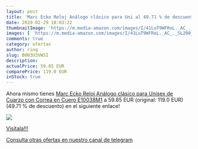 ```yaml
---
layout: post
title: 'Marc Ecko Reloj Análogo clásico para Uni al 49.71 % de descuento'
date: 2020-02-29 18:03:22
thumbnailImage: 'https://m.media-amazon.com/images/I/41LuT9WFRoL._AC_._SL200_.jpg'
images: [ 'https://m.media-amazon.com/images/I/41LuT9WFRoL._AC_._SL200_.jpg' ]
comments: true
category: ofertas
author: ring
slug: B003U3VWSI
description:
actualPrice: 59.85 EUR
comparePrice: 119.0 EUR
inStock: true
---
```


Ahora mismo tienes [Marc Ecko Reloj Análogo clásico para Unisex de Cuarzo con Correa en Cuero E10038M1](https://www.amazon.com/dp/B003U3VWSI/?tag=redken08-20) a 59.85 EUR (original: 119.0 EUR) (49.71 %  de descuento) en el siguiente enlace!

[![](https://m.media-amazon.com/images/I/41LuT9WFRoL._AC_._SL200_.jpg)](https://www.amazon.com/dp/B003U3VWSI/?tag=redken08-20)

[Visítala!!!](https://www.amazon.com/dp/B003U3VWSI/?tag=redken08-20)

[Consulta otras ofertas en nuestro canal de telegram](https://t.me/s/ofertas25)
